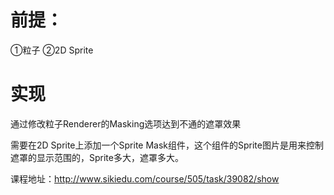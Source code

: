 # 前提：
①粒子
②2D Sprite
# 实现
通过修改粒子Renderer的Masking选项达到不通的遮罩效果

需要在2D Sprite上添加一个Sprite Mask组件，这个组件的Sprite图片是用来控制遮罩的显示范围的，Sprite多大，遮罩多大。

课程地址：http://www.sikiedu.com/course/505/task/39082/show